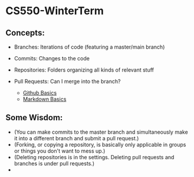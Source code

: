 # CS550-WinterTerm
## Concepts:
* Branches: Iterations of code (featuring a master/main branch)
* Commits: Changes to the code
* Repositories: Folders organizing all kinds of relevant stuff
* Pull Requests: Can I merge into the branch? 

  * [Github Basics](https://guides.github.com/activities/hello-world/)
  * [Markdown Basics](https://guides.github.com/features/mastering-markdown/)
## Some Wisdom:
* (You can make commits to the master branch and simultaneously make it into a different branch and submit a pull request.)
* (Forking, or copying a repository, is basically only applicable in groups or things you don't want to mess up.)
* (Deleting repositories is in the settings. Deleting pull requests and branches is under pull requests.)
*
